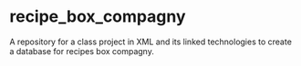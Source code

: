# recipe_box_compagny
A repository for a class project in XML and its linked technologies to create a database for recipes box compagny. 
